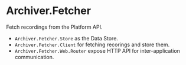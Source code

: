 # Archiver.Fetcher

Fetch recordings from the Platform API.

- `Archiver.Fetcher.Store` as the Data Store.
- `Archiver.Fetcher.Client` for fetching recorings and store them.
- `Archiver.Fetcher.Web.Router` expose HTTP API for inter-application communication.
